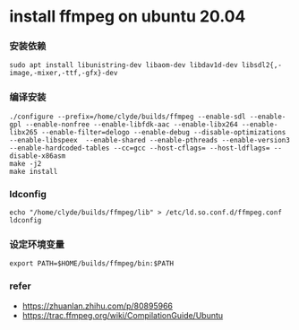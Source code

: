 # install ffmpeg on ubuntu 20.04

### 安装依赖

```
sudo apt install libunistring-dev libaom-dev libdav1d-dev libsdl2{,-image,-mixer,-ttf,-gfx}-dev
```


### 编译安装

```
./configure --prefix=/home/clyde/builds/ffmpeg --enable-sdl --enable-gpl --enable-nonfree --enable-libfdk-aac --enable-libx264 --enable-libx265 --enable-filter=delogo --enable-debug --disable-optimizations --enable-libspeex  --enable-shared --enable-pthreads --enable-version3 --enable-hardcoded-tables --cc=gcc --host-cflags= --host-ldflags= --disable-x86asm
make -j2 
make install
```

### ldconfig

```
echo "/home/clyde/builds/ffmpeg/lib" > /etc/ld.so.conf.d/ffmpeg.conf 
ldconfig
```

### 设定环境变量

`export PATH=$HOME/builds/ffmpeg/bin:$PATH`


### refer

- https://zhuanlan.zhihu.com/p/80895966
- https://trac.ffmpeg.org/wiki/CompilationGuide/Ubuntu

